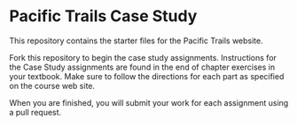 # Pacific Trails Case Study
This repository contains the starter files for the Pacific Trails website.  

Fork this repository to begin the case study assignments. Instructions for the Case Study assignments are found in the end of chapter exercises in your textbook.  Make sure to follow the directions for each part as specified on the course web site.

When you are finished, you will submit your work for each assignment using a pull request.  
